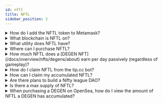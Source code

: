 ```yaml
---
id: nftl
title: NFTL
sidebar_position: 2
---
```


<details>
<summary>How do I add the NFTL token to Metamask?</summary>

Click the NL icon on the [Profile](https://app.niftyleague.com/profile) section of our website to add the token visibility to your Metamask.

</details>

<details>
<summary>What blockchain is NFTL on?</summary>

NFTL is currently only available on Ethereum mainnet. A bridge will be available to move your tokens to Immutable zkEVM in the near future!

</details>

<details>
<summary>What utility does NFTL have?</summary>

NFTL acts as a way to decentralize our ecosystem by ensuring important decisions regarding the direction of Nifty League are decided via the Nifty DAO. It serves a dual purpose of giving users voting rights on upcoming games and tournaments, as well as being used for platform-wide expenses. [Learn more](/docs/overview/nifty-dao/nftl/overview.md)

</details>

<details>
<summary>Where can I purchase NFTL?</summary>

Currently you can purchase NFTL by swapping ETH (or WETH) for NFTL on a decentralized trading platform like [Uniswap](https://uniswap.com/) or [SushiSwap](https://sushi.com/). The majority of our liquidity is on Uniswap so used start there for the lowest possible slippage.

</details>

<details>
<summary>How much NFTL does a [DEGEN NFT](/docs/overview/nfts/degens/about) earn per day passively (regardless of gameplay)?</summary>

Each DEGEN accumulates 68.5 NFTL per day for 3 years post-launch (specifically, September 14, 2024).

</details>

<details>
<summary>How do I claim NFTL from the tip.cc bot?</summary>

Make sure that you’re in the official [Nifty League Discord](https://discord.gg/niftyleague). DM the tip.cc bot "$withdraw NFTL" command. The bot will prompt you to send a destination public address.

</details>

<details>
<summary>How can I claim my accumulated NFTL?</summary>

Navigate to your [Profile](https://app.niftyleague.com/profile) on the Nifty League website. Click the "Claim" button and initiate a gas transaction to claim your NFTL.

</details>

<details>
<summary>Are there plans to build a Nifty league DAO?</summary>

Yes! And the NFTL token will be used to govern the DAO.

</details>

<details>
<summary>Is there a max supply of NFTL?</summary>

While no hard number is set in the contract, the current max supply of Roughly 1.225 billion tokens will be available after Sept 14, 2024. The supply will only be increased if the DAO votes to do so. Read more about [supply](/docs/overview/nifty-dao/nftl/supply).

</details>

<details>
<summary>When purchasing a DEGEN on OpenSea, how do I view the amount of NFTL a DEGEN has accumulated?</summary>

- Navigate to the [Nifty League NFTL Token Contract](https://etherscan.io/address/0x3c8d2fce49906e11e71cb16fa0ffeb2b16c29638#readContract)
- Scroll to 5. accumulated
- Enter the DEGEN ID (the number associated with the DEGEN)
- Click the hyperlinked number that is returned (this will open a page that automatically converts the NFTL value to Ether)

Please note, you do not need to connect your crypto wallet to access this feature!

</details>
